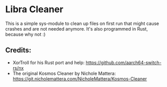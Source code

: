 # Libra Cleaner

This is a simple sys-module to clean up files on first run that might cause crashes and are not needed anymore. It's also programmed in Rust, because why not :)

## Credits:

- XorTroll for his Rust port and help: https://github.com/aarch64-switch-rs/nx
- The original Kosmos Cleaner by Nichole Mattera: https://git.nicholemattera.com/NicholeMattera/Kosmos-Cleaner